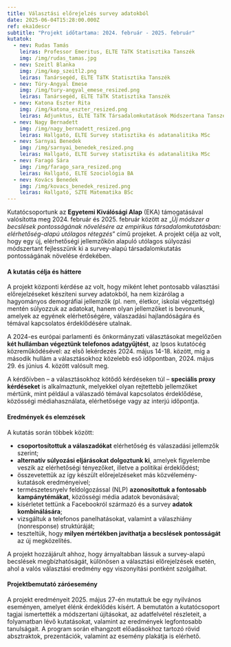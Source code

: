 ```yaml
---
title: Választási előrejelzés survey adatokból
date: 2025-06-04T15:28:00.000Z
ref: eka1descr
subtitle: "Projekt időtartama: 2024. február - 2025. február"
kutatok:
  - nev: Rudas Tamás
    leiras: Professor Emeritus, ELTE TáTK Statisztika Tanszék
    img: /img/rudas_tamas.jpg
  - nev: Szeitl Blanka
    img: /img/kep_szeitl2.png
    leiras: Tanársegéd, ELTE TáTK Statisztika Tanszék
  - nev: Túry-Angyal Emese
    img: /img/tury-angyal_emese_resized.png
    leiras: Tanársegéd, ELTE TáTK Statisztika Tanszék
  - nev: Katona Eszter Rita
    img: /img/katona_eszter_resized.png
    leiras: Adjunktus, ELTE TáTK Társadalomkutatások Módszertana Tanszék
  - nev: Nagy Bernadett
    img: /img/nagy_bernadett_resized.png
    leiras: Hallgató, ELTE Survey statisztika és adatanalitika MSc
  - nev: Sarnyai Benedek
    img: /img/sarnyai_benedek_resized.png
    leiras: Hallgató, ELTE Survey statisztika és adatanalitika MSc
  - nev: Faragó Sára
    img: /img/farago_sara_resized.png
    leiras: Hallgató, ELTE Szociológia BA
  - nev: Kovács Benedek
    img: /img/kovacs_benedek_resized.png
    leiras: Hallgató, SZTE Matematika BSc
---
```

Kutatócsoportunk az **Egyetemi Kiválósági Alap** (EKA) támogatásával valósította meg 2024. február és 2025. február között az „*Új módszer a becslések pontosságának növelésére az empirikus társadalomkutatásban: elérhetőség-alapú utólagos rétegzés*” című projeket. A projekt célja az volt, hogy egy új, elérhetőségi jellemzőkön alapuló utólagos súlyozási módszertant fejlesszünk ki a survey-alapú társadalomkutatás pontosságának növelése érdekében.

#### A kutatás célja és háttere

A projekt központi kérdése az volt, hogy miként lehet pontosabb választási előrejelzéseket készíteni survey adatokból, ha nem kizárólag a hagyományos demográfiai jellemzők (pl. nem, életkor, iskolai végzettség) mentén súlyozzuk az adatokat, hanem olyan jellemzőket is bevonunk, amelyek az egyének elérhetőségére, válaszadási hajlandóságára és témával kapcsolatos érdeklődésére utalnak.

A 2024-es európai parlamenti és önkormányzati választásokat megelőzően **két hullámban végeztünk telefonos adatgyűjtést**, az Ipsos kutatócég közreműködésével: az első lekérdezés 2024. május 14-18. között, míg a második hullám a választásokhoz közelebb eső időpontban, 2024. május 29. és június 4. között valósult meg.

A kérdőívben – a választásokhoz kötődő kérdéseken túl – **speciális proxy kérdéseket** is alkalmaztunk, melyekkel olyan rejtettebb jellemzőket mértünk, mint például a válaszadó témával kapcsolatos érdeklődése, közösségi médiahasználata, elérhetősége vagy az interjú időpontja.

#### Eredmények és elemzések

A kutatás során többek között:

* **csoportosítottuk a válaszadókat** elérhetőség és válaszadási jellemzők szerint;
* **alternatív súlyozási eljárásokat dolgoztunk ki**, amelyek figyelembe veszik az elérhetőségi tényezőket, illetve a politikai érdeklődést;
* összevetettük az így készült előrejelzéseket más közvélemény-kutatások eredményeivel;
* természetesnyelv feldolgozással (NLP) **azonosítottuk a fontosabb kampánytémákat**, közösségi média adatok bevonásával;
* kísérletet tettünk a Facebookról származó és a survey **adatok kombinálására**;
* vizsgáltuk a telefonos panelhatásokat, valamint a válaszhiány (nonresponse) struktúráját;
* teszteltük, hogy **milyen mértékben javíthatja a becslések pontosságát** az új megközelítés.

A projekt hozzájárult ahhoz, hogy árnyaltabban lássuk a survey-alapú becslések megbízhatóságát, különösen a választási előrejelzések esetén, ahol a valós választási eredmény egy viszonyítási pontként szolgálhat.

#### Projektbemutató záróesemény

A projekt eredményeit 2025. május 27-én mutattuk be egy nyilvános eseményen, amelyet élénk érdeklődés kísért. A bemutatón a kutatócsoport tagjai ismertették a módszertani újításokat, az adatfelvétel részleteit, a folyamatban lévő kutatásokat, valamint az eredmények legfontosabb tanulságait. A program során elhangzott előadásokhoz tartozó rövid absztraktok, prezentációk, valamint az esemény plakátja is elérhető.[](https://surveymethodsroom.hu/hu/projektek/2024-02-24-v%C3%A1laszt%C3%A1si-el%C5%91rejelz%C3%A9s-survey-adatokb%C3%B3l/)
